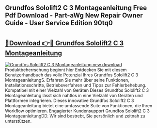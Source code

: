 ## Grundfos Sololift2 C 3 Montageanleitung Free Pdf Download - Part-aWg New Repair Owner Guide - User Service Edition 90tq0

# <h2><a href="http://df8lepe.blite.top/?on=Grundfos+Sololift2+C+3+Montageanleitung">🔗Download 👉🔴 Grundfos Sololift2 C 3 Montageanleitung</a></h2>

[![Grundfos Sololift2 C 3 Montageanleitung new download](https://i.imgur.com/lujVjoI.png)](http://df8lepe.blite.top/?on=Grundfos+Sololift2+C+3+Montageanleitung)
Produktbeherrschung beginnt hier Entdecken Sie mit diesem Benutzerhandbuch das volle Potenzial Ihres Grundfos Sololift2 C 3 MontageanleitungS. Erfahren Sie mehr über seine Funktionen, Installationsschritte, Betriebsverfahren und Tipps zur Fehlerbehebung. Kompatibel mit einer Vielzahl von Geräten Dieses Grundfos Sololift2 C 3 Montageanleitung lässt sich nahtlos in eine Vielzahl von Geräten und Plattformen integrieren. Dieses innovative Grundfos Sololift2 C 3 Montageanleitung bietet eine umfassende Suite von Funktionen, die Ihren Workflow optimieren. Engagierter Kundensupport Grundfos Sololift2 C 3 MontageanleitungDD. Wir sind bestrebt, Sie persönlich und zeitnah zu unterstützen.
